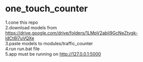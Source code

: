 # one_touch_counter
1.cone this repo  
2.download models from
https://drive.google.com/drive/folders/1LMpV2abjI9GcNeZtvgk-IdCt6l7uVQXe  
3.paste models to modules/traffic_counter  
4.run run.bat file  
5.app must be running on http://127.0.0.1:5000
